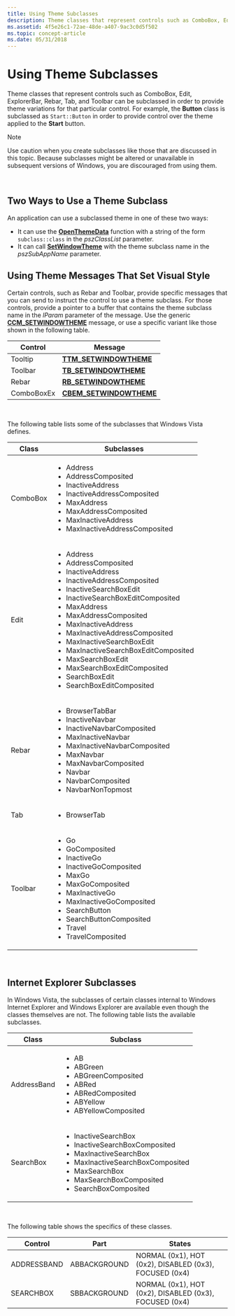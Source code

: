 ```yaml
---
title: Using Theme Subclasses
description: Theme classes that represent controls such as ComboBox, Edit, ExplorerBar, Rebar, Tab, and Toolbar can be subclassed in order to provide theme variations for that particular control.
ms.assetid: 4f5e26c1-72ae-48de-a407-9ac3c0d5f502
ms.topic: concept-article
ms.date: 05/31/2018
---
```


# Using Theme Subclasses

Theme classes that represent controls such as ComboBox, Edit, ExplorerBar, Rebar, Tab, and Toolbar can be subclassed in order to provide theme variations for that particular control. For example, the **Button** class is subclassed as `Start::Button` in order to provide control over the theme applied to the **Start** button.

> [!Note]  
> Use caution when you create subclasses like those that are discussed in this topic. Because subclasses might be altered or unavailable in subsequent versions of Windows, you are discouraged from using them.

 

## Two Ways to Use a Theme Subclass

An application can use a subclassed theme in one of these two ways:

-   It can use the [**OpenThemeData**](/windows/desktop/api/Uxtheme/nf-uxtheme-openthemedata) function with a string of the form `subclass::class` in the *pszClassList* parameter.
-   It can call [**SetWindowTheme**](/windows/desktop/api/Uxtheme/nf-uxtheme-setwindowtheme) with the theme subclass name in the *pszSubAppName* parameter.

## Using Theme Messages That Set Visual Style

Certain controls, such as Rebar and Toolbar, provide specific messages that you can send to instruct the control to use a theme subclass. For those controls, provide a pointer to a buffer that contains the theme subclass name in the *lParam* parameter of the message. Use the generic [**CCM\_SETWINDOWTHEME**](ccm-setwindowtheme.md) message, or use a specific variant like those shown in the following table.



| Control    | Message                                             |
|------------|-----------------------------------------------------|
| Tooltip    | [**TTM\_SETWINDOWTHEME**](ttm-setwindowtheme.md)   |
| Toolbar    | [**TB\_SETWINDOWTHEME**](tb-setwindowtheme.md)     |
| Rebar      | [**RB\_SETWINDOWTHEME**](rb-setwindowtheme.md)     |
| ComboBoxEx | [**CBEM\_SETWINDOWTHEME**](cbem-setwindowtheme.md) |



 

The following table lists some of the subclasses that Windows Vista defines.




| Class | Subclasses | 
|-------|------------|
| ComboBox | <ul><li>Address</li><li>AddressComposited</li><li>InactiveAddress</li><li>InactiveAddressComposited</li><li>MaxAddress</li><li>MaxAddressComposited</li><li>MaxInactiveAddress</li><li>MaxInactiveAddressComposited</li></ul> | 
| Edit | <ul><li>Address</li><li>AddressComposited</li><li>InactiveAddress</li><li>InactiveAddressComposited</li><li>InactiveSearchBoxEdit</li><li>InactiveSearchBoxEditComposited</li><li>MaxAddress</li><li>MaxAddressComposited</li><li>MaxInactiveAddress</li><li>MaxInactiveAddressComposited</li><li>MaxInactiveSearchBoxEdit</li><li>MaxInactiveSearchBoxEditComposited</li><li>MaxSearchBoxEdit</li><li>MaxSearchBoxEditComposited</li><li>SearchBoxEdit</li><li>SearchBoxEditComposited</li></ul> | 
| Rebar | <ul><li>BrowserTabBar</li><li>InactiveNavbar</li><li>InactiveNavbarComposited</li><li>MaxInactiveNavbar</li><li>MaxInactiveNavbarComposited</li><li>MaxNavbar</li><li>MaxNavbarComposited</li><li>Navbar</li><li>NavbarComposited</li><li>NavbarNonTopmost</li></ul> | 
| Tab | <ul><li>BrowserTab</li></ul> | 
| Toolbar | <ul><li>Go</li><li>GoComposited</li><li>InactiveGo</li><li>InactiveGoComposited</li><li>MaxGo</li><li>MaxGoComposited</li><li>MaxInactiveGo</li><li>MaxInactiveGoComposited</li><li>SearchButton</li><li>SearchButtonComposited</li><li>Travel</li><li>TravelComposited</li></ul> | 




 

## Internet Explorer Subclasses

In Windows Vista, the subclasses of certain classes internal to Windows Internet Explorer and Windows Explorer are available even though the classes themselves are not. The following table lists the available subclasses.




| **Class** | **Subclass** |  
|--------|---------|
| AddressBand | <ul><li>AB</li><li>ABGreen</li><li>ABGreenComposited</li><li>ABRed</li><li>ABRedComposited</li><li>ABYellow</li><li>ABYellowComposited</li></ul> | 
| SearchBox | <ul><li>InactiveSearchBox</li><li>InactiveSearchBoxComposited</li><li>MaxInactiveSearchBox</li><li>MaxInactiveSearchBoxComposited</li><li>MaxSearchBox</li><li>MaxSearchBoxComposited</li><li>SearchBoxComposited</li></ul> | 




 

The following table shows the specifics of these classes.



| Control     | Part         | States                                                 |
|-------------|--------------|--------------------------------------------------------|
| ADDRESSBAND | ABBACKGROUND | NORMAL (0x1), HOT (0x2), DISABLED (0x3), FOCUSED (0x4) |
| SEARCHBOX   | SBBACKGROUND | NORMAL (0x1), HOT (0x2), DISABLED (0x3), FOCUSED (0x4) |



 

 

 




